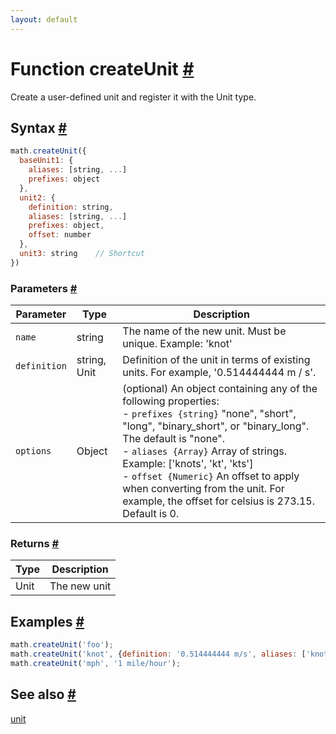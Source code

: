 ```yaml
---
layout: default
---
```


<!-- Note: This file is automatically generated from source code comments. Changes made in this file will be overridden. -->

<h1 id="function-createunit">Function createUnit <a href="#function-createunit" title="Permalink">#</a></h1>

Create a user-defined unit and register it with the Unit type.


<h2 id="syntax">Syntax <a href="#syntax" title="Permalink">#</a></h2>

```js
math.createUnit({
  baseUnit1: {
    aliases: [string, ...]
    prefixes: object
  },
  unit2: {
    definition: string,
    aliases: [string, ...]
    prefixes: object,
    offset: number
  },
  unit3: string    // Shortcut
})
```

<h3 id="parameters">Parameters <a href="#parameters" title="Permalink">#</a></h3>

Parameter | Type | Description
--------- | ---- | -----------
`name` | string | The name of the new unit. Must be unique. Example: 'knot'
`definition` | string, Unit | Definition of the unit in terms of existing units. For example, '0.514444444 m / s'.
`options` | Object | (optional) An object containing any of the following properties:</br>- `prefixes {string}` "none", "short", "long", "binary_short", or "binary_long". The default is "none".</br>- `aliases {Array}` Array of strings. Example: ['knots', 'kt', 'kts']</br>- `offset {Numeric}` An offset to apply when converting from the unit. For example, the offset for celsius is 273.15. Default is 0.

<h3 id="returns">Returns <a href="#returns" title="Permalink">#</a></h3>

Type | Description
---- | -----------
Unit | The new unit


<h2 id="examples">Examples <a href="#examples" title="Permalink">#</a></h2>

```js
math.createUnit('foo');
math.createUnit('knot', {definition: '0.514444444 m/s', aliases: ['knots', 'kt', 'kts']});
math.createUnit('mph', '1 mile/hour');
```


<h2 id="see-also">See also <a href="#see-also" title="Permalink">#</a></h2>

[unit](unit.html)
